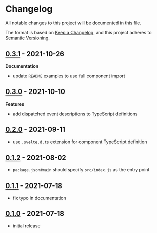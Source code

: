 # Changelog

All notable changes to this project will be documented in this file.

The format is based on [Keep a Changelog](https://keepachangelog.com/en/1.0.0/),
and this project adheres to [Semantic Versioning](https://semver.org/spec/v2.0.0.html).

## [0.3.1](https://github.com/metonym/svelte-visibility-change/releases/tag/v0.3.1) - 2021-10-26

**Documentation**

- update `README` examples to use full component import

## [0.3.0](https://github.com/metonym/svelte-visibility-change/releases/tag/v0.3.0) - 2021-10-10

**Features**

- add dispatched event descriptions to TypeScript definitions

## [0.2.0](https://github.com/metonym/svelte-visibility-change/releases/tag/v0.2.0) - 2021-09-11

- use `.svelte.d.ts` extension for component TypeScript definition

## [0.1.2](https://github.com/metonym/svelte-visibility-change/releases/tag/v0.1.2) - 2021-08-02

- `package.json#main` should specify `src/index.js` as the entry point

## [0.1.1](https://github.com/metonym/svelte-visibility-change/releases/tag/v0.1.1) - 2021-07-18

- fix typo in documentation

## [0.1.0](https://github.com/metonym/svelte-visibility-change/releases/tag/v0.1.0) - 2021-07-18

- initial release
